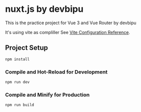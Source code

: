 # nuxt.js by devbipu

This is the practice project for Vue 3 and Vue Router by devbipu

It's using vite as compliller 
See [Vite Configuration Reference](https://vitejs.dev/config/).

## Project Setup

```sh
npm install
```

### Compile and Hot-Reload for Development

```sh
npm run dev
```

### Compile and Minify for Production

```sh
npm run build
```
